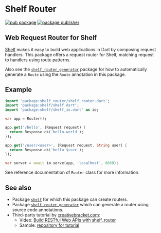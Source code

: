 # Shelf Router

[![pub package](https://img.shields.io/pub/v/shelf_router.svg)](https://pub.dev/packages/shelf_router)
[![package publisher](https://img.shields.io/pub/publisher/shelf_router.svg)](https://pub.dev/packages/shelf_router/publisher)

## Web Request Router for Shelf

[Shelf][shelf] makes it easy to build web
applications in Dart by composing request handlers. This package offers a
request router for Shelf, matching request to handlers using route patterns.

Also see the [`shelf_router_generator`][shelf_router_generator] package
for how to automatically generate
a `Route` using the `Route` annotation in this package.

## Example

```dart
import 'package:shelf_router/shelf_router.dart';
import 'package:shelf/shelf.dart';
import 'package:shelf/shelf_io.dart' as io;

var app = Router();

app.get('/hello', (Request request) {
  return Response.ok('hello-world');
});

app.get('/user/<user>', (Request request, String user) {
  return Response.ok('hello $user');
});

var server = await io.serve(app, 'localhost', 8080);
```

See reference documentation of `Router` class for more information.

## See also

* Package [`shelf`][shelf] for which this package can create routers.
* Package [`shelf_router_generator`][shelf_router_generator] which can generate
   a router using source code annotations.
* Third-party tutorial by [creativebracket.com]:
  * Video: [Build RESTful Web APIs with shelf_router][1]
  * Sample: [repository for tutorial][2]

[shelf]: https://pub.dev/packages/shelf
[shelf_router_generator]: https://pub.dev/packages/shelf_router_generator
[creativebracket.com]: https://creativebracket.com/
[1]: https://www.youtube.com/watch?v=v7FhaV9e3yY
[2]: https://github.com/graphicbeacon/shelf_router_api_tutorial
